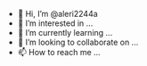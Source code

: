 - 👋 Hi, I’m @aleri2244a
- 👀 I’m interested in ...
- 🌱 I’m currently learning ...
- 💞️ I’m looking to collaborate on ...
- 📫 How to reach me ...

<!---
aleri2244a/aleri2244a is a ✨ special ✨ repository because its `README.md` (this file) appears on your GitHub profile.
You can click the Preview link to take a look at your changes.
--->
